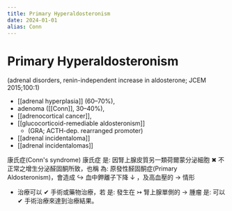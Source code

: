 ```yaml
---
title: Primary Hyperaldosteronism
date: 2024-01-01
alias: Conn
---
```


# Primary Hyperaldosteronism

(adrenal disorders, renin-independent increase in aldosterone; JCEM 2015;100:1)

- [[adrenal hyperplasia]] (60–70%),
- adenoma ([[Conn]], 30–40%),
- [[adrenocortical cancer]],
- [[glucocorticoid-remediable aldosteronism]]
  - (GRA; ACTH-dep. rearranged promoter)
- [[adrenal incidentaloma]]
- [[adrenal incidentalomas]]

康氏症(Conn's syndrome) 康氏症 是: 因腎上腺皮質另一類荷爾蒙分泌細胞 ✖ 不正常之增生分泌醛固酮所致，也稱 為: 原發性醛固酮症(Primary Aldosteronism)，會造成 ↪ 血中鉀離子下降 ↓ ，及高血壓的 → 情形

- 治療可以 ✔ 手術或藥物治療，若 是: 發生在 ↣ 腎上腺單側的 → 腫瘤 是: 可以 ✔ 手術治療來達到治療結果。
